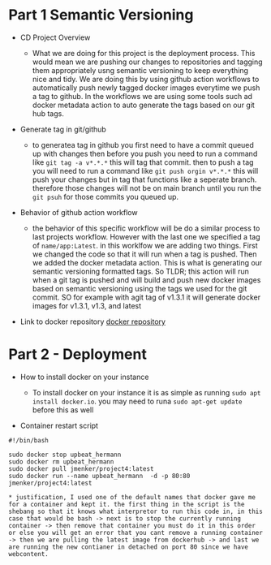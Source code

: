 # Part 1 Semantic Versioning

- CD Project Overview
	* What we are doing for this project is the deployment process. This would mean we are pushing our changes to repositories and tagging them appropriately usng semantic versioning to keep everything nice and tidy. We are doing this by using github action workflows to automatically push newly tagged docker images everytime we push a tag to github. In the workflows we are using some tools such ad docker metadata action to auto generate the tags based on our git hub tags.

- Generate tag in git/github
	* to generatea  tag in github you first need to have a commit queued up with changes then before you push you need to run a command like `git tag -a v*.*.*` this will tag that commit. then to push a tag you will need to run a command like `git push orgin v*.*.*` this will push your changes but in tag that functions like a seperate branch. therefore those changes will not be on main branch until you run the `git psuh` for those commits you queued up.

- Behavior of github action workflow
	* the behavior of this specific workflow will be do a similar process to last projects workflow. However with the last one we specified a tag of `name/app:Latest`. in this worklfow we are adding two things. First we changed the code so that it will run when a tag is pushed. Then we added the docker metadata action. This is what is generating our semantic versioning formatted tags. So TLDR; this action will run when a git tag is pushed and will build and push new docker images based on semantic versioning using the tags we used for the git commit. SO for example with agit tag of v1.3.1 it will generate docker images for v1.3.1, v1.3, and latest

- Link to docker repository
[docker repository](https://hub.docker.com/repository/docker/jmenker/project4/general)


# Part 2 - Deployment

- How to install docker on your instance
	* To install docker on your instance it is as simple as running `sudo apt install docker.io`. you may need to runa `sudo apt-get update` before this as well

- Container restart script
```
#!/bin/bash

sudo docker stop upbeat_hermann
sudo docker rm upbeat_hermann
sudo docker pull jmenker/project4:latest
sudo docker run --name upbeat_hermann  -d -p 80:80 jmenker/project4:latest
```
	* justification, I used one of the default names that docker gave me for a container and kept it. the first thing in the script is the shebang so that it knows what interpretor to run this code in, in this case that would be bash -> next is to stop the currently running container -> then remove that container you must do it in this order or else you will get an error that you cant remove a running container -> then we are pulling the latest image from dockerhub -> and last we are running the new contianer in detached on port 80 since we have webcontent.

